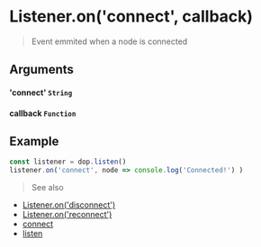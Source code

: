 # Listener.on('connect', callback)

> Event emmited when a node is connected


## Arguments

#### 'connect' `String`

#### callback `Function`


## Example

```js
const listener = dop.listen()
listener.on('connect', node => console.log('Connected!') )
```


> See also
- [Listener.on('disconnect')](/api/javascript/Listener-ondisconnect)
- [Listener.on('reconnect')](/api/javascript/Listener-onreconnect)
- [connect](/api/javascript/connect)
- [listen](/api/javascript/listen)